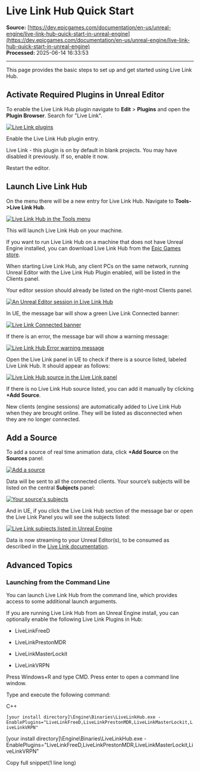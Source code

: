 # Live Link Hub Quick Start

**Source:** [https://dev.epicgames.com/documentation/en-us/unreal-engine/live-link-hub-quick-start-in-unreal-engine](https://dev.epicgames.com/documentation/en-us/unreal-engine/live-link-hub-quick-start-in-unreal-engine)  
**Processed:** 2025-06-14 16:33:53

---

This page provides the basic steps to set up and get started using Live Link Hub.

## Activate Required Plugins in Unreal Editor

To enable the Live Link Hub plugin navigate to **Edit** > **Plugins** and open the **Plugin Browser**. Search for "Live Link".

[![Live Link plugins](https://dev.epicgames.com/community/api/documentation/image/c7275950-d773-48b3-9181-822cf381a75c?resizing_type=fit)](https://dev.epicgames.com/community/api/documentation/image/c7275950-d773-48b3-9181-822cf381a75c?resizing_type=fit)

Enable the Live Link Hub plugin entry.

Live Link - this plugin is on by default in blank projects. You may have disabled it previously. If so, enable it now.

Restart the editor.

## Launch Live Link Hub

On the menu there will be a new entry for Live Link Hub. Navigate to **Tools->Live Link Hub**.

[![Live Link Hub in the Tools menu](https://dev.epicgames.com/community/api/documentation/image/d6af2b64-0d1d-42c3-9fb6-ccd66329ead8?resizing_type=fit)](https://dev.epicgames.com/community/api/documentation/image/d6af2b64-0d1d-42c3-9fb6-ccd66329ead8?resizing_type=fit)

This will launch Live Link Hub on your machine.

If you want to run Live Link Hub on a machine that does not have Unreal Engine installed, you can download Live Link Hub from the [Epic Games store](https://store.epicgames.com).

When starting Live Link Hub, any client PCs on the same network, running Unreal Editor with the Live Link Hub Plugin enabled, will be listed in the Clients panel.

Your editor session should already be listed on the right-most Clients panel.

[![An Unreal Editor session in Live Link Hub](https://dev.epicgames.com/community/api/documentation/image/f29e5921-e70e-4712-8097-3c977abba1cf?resizing_type=fit)](https://dev.epicgames.com/community/api/documentation/image/f29e5921-e70e-4712-8097-3c977abba1cf?resizing_type=fit)

In UE, the message bar will show a green Live Link Connected banner:

[![Live Link Connected banner](https://dev.epicgames.com/community/api/documentation/image/e28c6c8d-d4f1-4c38-9c1c-35b79d8b4077?resizing_type=fit)](https://dev.epicgames.com/community/api/documentation/image/e28c6c8d-d4f1-4c38-9c1c-35b79d8b4077?resizing_type=fit)

If there is an error, the message bar will show a warning message:

[![Live Link Hub Error warning message](https://dev.epicgames.com/community/api/documentation/image/b76cf9c6-9814-4ae9-bc7b-3165a631f8ec?resizing_type=fit)](https://dev.epicgames.com/community/api/documentation/image/b76cf9c6-9814-4ae9-bc7b-3165a631f8ec?resizing_type=fit)

Open the Live Link panel in UE to check if there is a source listed, labeled Live Link Hub. It should appear as follows:

[![Live Link Hub source in the Live Link panel](https://dev.epicgames.com/community/api/documentation/image/de29f6ed-50c1-4ec2-91df-1081469311c2?resizing_type=fit)](https://dev.epicgames.com/community/api/documentation/image/de29f6ed-50c1-4ec2-91df-1081469311c2?resizing_type=fit)

If there is no Live Link Hub source listed, you can add it manually by clicking **+Add Source**.

New clients (engine sessions) are automatically added to Live Link Hub when they are brought online. They will be listed as disconnected when they are no longer connected.

## Add a Source

To add a source of real time animation data, click **+Add Source** on the **Sources** panel:

[![Add a source](https://dev.epicgames.com/community/api/documentation/image/cd4a0e3b-6c45-465b-b442-f4620f84b9f4?resizing_type=fit)](https://dev.epicgames.com/community/api/documentation/image/cd4a0e3b-6c45-465b-b442-f4620f84b9f4?resizing_type=fit)

Data will be sent to all the connected clients. Your source’s subjects will be listed on the central **Subjects** panel:

[![Your source's subjects](https://dev.epicgames.com/community/api/documentation/image/8e8632eb-bba7-4d79-ad95-e56e67d3bb1d?resizing_type=fit)](https://dev.epicgames.com/community/api/documentation/image/8e8632eb-bba7-4d79-ad95-e56e67d3bb1d?resizing_type=fit)

And in UE, if you click the Live Link Hub section of the message bar or open the Live Link Panel you will see the subjects listed:

[![Live Link subjects listed in Unreal Engine](https://dev.epicgames.com/community/api/documentation/image/7b5ff639-a16c-4765-95f3-514ea47d4c38?resizing_type=fit)](https://dev.epicgames.com/community/api/documentation/image/7b5ff639-a16c-4765-95f3-514ea47d4c38?resizing_type=fit)

Data is now streaming to your Unreal Editor(s), to be consumed as described in the [Live Link documentation](https://dev.epicgames.com/documentation/en-us/unreal-engine/using-live-link-data-in-unreal-engine).

## Advanced Topics

### Launching from the Command Line

You can launch Live Link Hub from the command line, which provides access to some additional launch arguments.

If you are running Live Link Hub from an Unreal Engine install, you can optionally enable the following Live Link Plugins in Hub:

-   LiveLinkFreeD
    
-   LiveLinkPrestonMDR
    
-   LiveLinkMasterLockit
    
-   LiveLinkVRPN
    

Press Windows+R and type CMD. Press enter to open a command line window.

Type and execute the following command:

C++

`[your install directory]\Engine\Binaries\LiveLinkHub.exe -EnablePlugins="LiveLinkFreeD,LiveLinkPrestonMDR,LiveLinkMasterLockit,LiveLinkVRPN"`

\[your install directory\]\\Engine\\Binaries\\LiveLinkHub.exe -EnablePlugins="LiveLinkFreeD,LiveLinkPrestonMDR,LiveLinkMasterLockit,LiveLinkVRPN"

Copy full snippet(1 line long)
